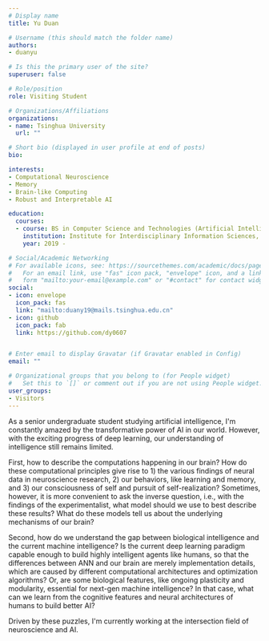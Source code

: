 ```yaml
---
# Display name
title: Yu Duan

# Username (this should match the folder name)
authors:
- duanyu

# Is this the primary user of the site?
superuser: false

# Role/position
role: Visiting Student

# Organizations/Affiliations
organizations:
- name: Tsinghua University
  url: ""

# Short bio (displayed in user profile at end of posts)
bio: 

interests:
- Computational Neuroscience
- Memory
- Brain-like Computing
- Robust and Interpretable AI

education:
  courses:
  - course: BS in Computer Science and Technologies (Artificial Intelligence)
    institution: Institute for Interdisciplinary Information Sciences, Tsinghua University
    year: 2019 - 

# Social/Academic Networking
# For available icons, see: https://sourcethemes.com/academic/docs/page-builder/#icons
#   For an email link, use "fas" icon pack, "envelope" icon, and a link in the
#   form "mailto:your-email@example.com" or "#contact" for contact widget.
social:
- icon: envelope
  icon_pack: fas
  link: "mailto:duany19@mails.tsinghua.edu.cn"
- icon: github
  icon_pack: fab
  link: https://github.com/dy0607


# Enter email to display Gravatar (if Gravatar enabled in Config)
email: ""

# Organizational groups that you belong to (for People widget)
#   Set this to `[]` or comment out if you are not using People widget.
user_groups:
- Visitors
---
```


As a senior undergraduate student studying artificial intelligence, I'm constantly amazed by the transformative power of AI in our world. However, with the exciting progress of deep learning, our understanding of intelligence still remains limited. 

First, how to describe the computations happening in our brain? How do these computational principles give rise to 1) the various findings of neural data in neuroscience research, 2) our behaviors, like learning and memory, and 3) our consciousness of self and pursuit of self-realization? Sometimes, however, it is more convenient to ask the inverse question, i.e., with the findings of the experimentalist, what model should we use to best describe these results? What do these models tell us about the underlying mechanisms of our brain?

Second, how do we understand the gap between biological intelligence and the current machine intelligence? Is the current deep learning paradigm capable enough to build highly intelligent agents like humans, so that the differences between ANN and our brain are merely implementation details, which are caused by different computational architectures and optimization algorithms? Or, are some biological features, like ongoing plasticity and modularity, essential for next-gen machine intelligence? In that case, what can we learn from the cognitive features and neural architectures of humans to build better AI?

Driven by these puzzles, I'm currently working at the intersection field of neuroscience and AI. 

